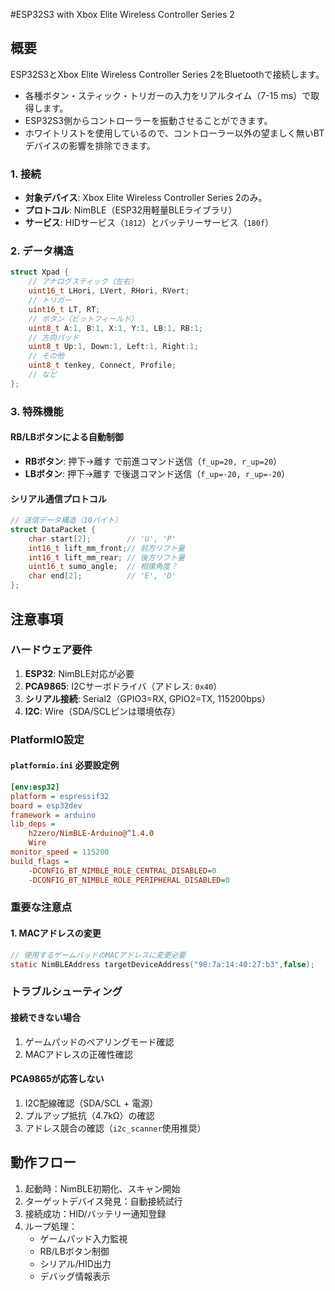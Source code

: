 #ESP32S3 with Xbox Elite Wireless Controller Series 2 

## 概要
ESP32S3とXbox Elite Wireless Controller Series 2をBluetoothで接続します。
- 各種ボタン・スティック・トリガーの入力をリアルタイム（7-15 ms）で取得します。
- ESP32S3側からコントローラーを振動させることができます。
- ホワイトリストを使用しているので、コントローラー以外の望ましく無いBTデバイスの影響を排除できます。

### 1. 接続
- **対象デバイス**: Xbox Elite Wireless Controller Series 2のみ。
- **プロトコル**: NimBLE（ESP32用軽量BLEライブラリ）
- **サービス**: HIDサービス（`1812`）とバッテリーサービス（`180f`）

### 2. データ構造
```c
struct Xpad {
    // アナログスティック（左右）
    uint16_t LHori, LVert, RHori, RVert;
    // トリガー
    uint16_t LT, RT;
    // ボタン（ビットフィールド）
    uint8_t A:1, B:1, X:1, Y:1, LB:1, RB:1;
    // 方向パッド
    uint8_t Up:1, Down:1, Left:1, Right:1;
    // その他
    uint8_t tenkey, Connect, Profile;
    // など
};
```

### 3. 特殊機能

#### RB/LBボタンによる自動制御
- **RBボタン**: 押下→離す で前進コマンド送信（`f_up=20, r_up=20`）
- **LBボタン**: 押下→離す で後退コマンド送信（`f_up=-20, r_up=-20`）

#### シリアル通信プロトコル
```c
// 送信データ構造（10バイト）
struct DataPacket {
    char start[2];        // 'U', 'P'
    int16_t lift_mm_front;// 前方リフト量
    int16_t lift_mm_rear; // 後方リフト量
    uint16_t sumo_angle;  // 相撲角度？
    char end[2];          // 'E', 'D'
};
```

## 注意事項

### ハードウェア要件
1. **ESP32**: NimBLE対応が必要
2. **PCA9865**: I2Cサーボドライバ（アドレス: `0x40`）
3. **シリアル接続**: Serial2（GPIO3=RX, GPIO2=TX, 115200bps）
4. **I2C**: Wire（SDA/SCLピンは環境依存）

### PlatformIO設定
#### `platformio.ini` 必要設定例
```ini
[env:esp32]
platform = espressif32
board = esp32dev
framework = arduino
lib_deps = 
    h2zero/NimBLE-Arduino@^1.4.0
    Wire
monitor_speed = 115200
build_flags = 
    -DCONFIG_BT_NIMBLE_ROLE_CENTRAL_DISABLED=0
    -DCONFIG_BT_NIMBLE_ROLE_PERIPHERAL_DISABLED=0
```

### 重要な注意点

#### 1. MACアドレスの変更
```c
// 使用するゲームパッドのMACアドレスに変更必要
static NimBLEAddress targetDeviceAddress("98:7a:14:40:27:b3",false);
```

### トラブルシューティング

#### 接続できない場合
1. ゲームパッドのペアリングモード確認
2. MACアドレスの正確性確認

#### PCA9865が応答しない
1. I2C配線確認（SDA/SCL + 電源）
2. プルアップ抵抗（4.7kΩ）の確認
3. アドレス競合の確認（`i2c_scanner`使用推奨）

## 動作フロー
1. 起動時：NimBLE初期化、スキャン開始
2. ターゲットデバイス発見：自動接続試行
3. 接続成功：HID/バッテリー通知登録
4. ループ処理：
   - ゲームパッド入力監視
   - RB/LBボタン制御
   - シリアル/HID出力
   - デバッグ情報表示
